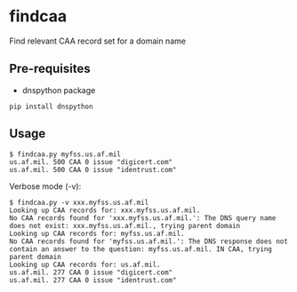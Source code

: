 # findcaa
Find relevant CAA record set for a domain name

## Pre-requisites

* dnspython package

```
pip install dnspython
```

## Usage

```
$ findcaa.py myfss.us.af.mil
us.af.mil. 500 CAA 0 issue "digicert.com"
us.af.mil. 500 CAA 0 issue "identrust.com"
```

Verbose mode (-v):

```
$ findcaa.py -v xxx.myfss.us.af.mil
Looking up CAA records for: xxx.myfss.us.af.mil.
No CAA records found for 'xxx.myfss.us.af.mil.': The DNS query name does not exist: xxx.myfss.us.af.mil., trying parent domain
Looking up CAA records for: myfss.us.af.mil.
No CAA records found for 'myfss.us.af.mil.': The DNS response does not contain an answer to the question: myfss.us.af.mil. IN CAA, trying parent domain
Looking up CAA records for: us.af.mil.
us.af.mil. 277 CAA 0 issue "digicert.com"
us.af.mil. 277 CAA 0 issue "identrust.com"
```
